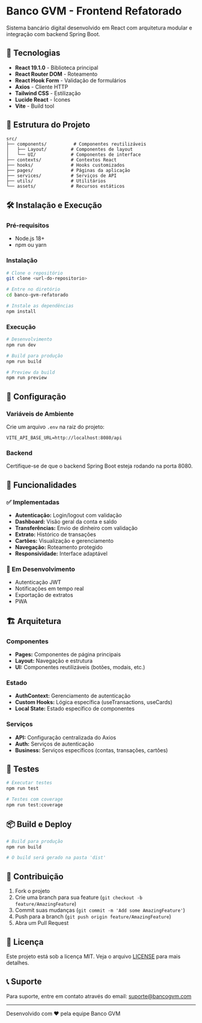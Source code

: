 # Banco GVM - Frontend Refatorado

Sistema bancário digital desenvolvido em React com arquitetura modular e integração com backend Spring Boot.

## 🚀 Tecnologias

- **React 19.1.0** - Biblioteca principal
- **React Router DOM** - Roteamento
- **React Hook Form** - Validação de formulários
- **Axios** - Cliente HTTP
- **Tailwind CSS** - Estilização
- **Lucide React** - Ícones
- **Vite** - Build tool

## 📁 Estrutura do Projeto

```
src/
├── components/          # Componentes reutilizáveis
│   ├── Layout/         # Componentes de layout
│   └── UI/             # Componentes de interface
├── contexts/           # Contextos React
├── hooks/              # Hooks customizados
├── pages/              # Páginas da aplicação
├── services/           # Serviços de API
├── utils/              # Utilitários
└── assets/             # Recursos estáticos
```

## 🛠️ Instalação e Execução

### Pré-requisitos
- Node.js 18+
- npm ou yarn

### Instalação
```bash
# Clone o repositório
git clone <url-do-repositorio>

# Entre no diretório
cd banco-gvm-refatorado

# Instale as dependências
npm install
```

### Execução
```bash
# Desenvolvimento
npm run dev

# Build para produção
npm run build

# Preview da build
npm run preview
```

## 🔧 Configuração

### Variáveis de Ambiente
Crie um arquivo `.env` na raiz do projeto:

```env
VITE_API_BASE_URL=http://localhost:8080/api
```

### Backend
Certifique-se de que o backend Spring Boot esteja rodando na porta 8080.

## 📱 Funcionalidades

### ✅ Implementadas
- **Autenticação:** Login/logout com validação
- **Dashboard:** Visão geral da conta e saldo
- **Transferências:** Envio de dinheiro com validação
- **Extrato:** Histórico de transações
- **Cartões:** Visualização e gerenciamento
- **Navegação:** Roteamento protegido
- **Responsividade:** Interface adaptável

### 🔄 Em Desenvolvimento
- Autenticação JWT
- Notificações em tempo real
- Exportação de extratos
- PWA

## 🏗️ Arquitetura

### Componentes
- **Pages:** Componentes de página principais
- **Layout:** Navegação e estrutura
- **UI:** Componentes reutilizáveis (botões, modais, etc.)

### Estado
- **AuthContext:** Gerenciamento de autenticação
- **Custom Hooks:** Lógica específica (useTransactions, useCards)
- **Local State:** Estado específico de componentes

### Serviços
- **API:** Configuração centralizada do Axios
- **Auth:** Serviços de autenticação
- **Business:** Serviços específicos (contas, transações, cartões)

## 🧪 Testes

```bash
# Executar testes
npm run test

# Testes com coverage
npm run test:coverage
```

## 📦 Build e Deploy

```bash
# Build para produção
npm run build

# O build será gerado na pasta 'dist'
```

## 🤝 Contribuição

1. Fork o projeto
2. Crie uma branch para sua feature (`git checkout -b feature/AmazingFeature`)
3. Commit suas mudanças (`git commit -m 'Add some AmazingFeature'`)
4. Push para a branch (`git push origin feature/AmazingFeature`)
5. Abra um Pull Request

## 📄 Licença

Este projeto está sob a licença MIT. Veja o arquivo [LICENSE](LICENSE) para mais detalhes.

## 📞 Suporte

Para suporte, entre em contato através do email: suporte@bancogvm.com

---

Desenvolvido com ❤️ pela equipe Banco GVM

